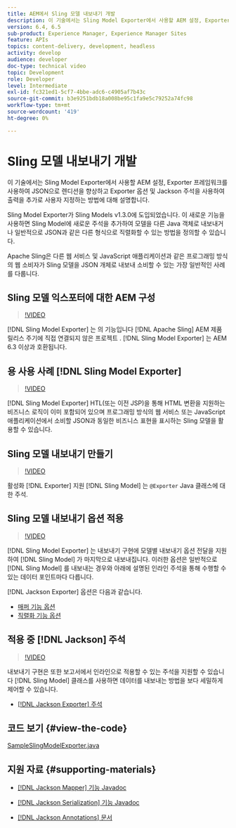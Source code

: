 ```yaml
---
title: AEM에서 Sling 모델 내보내기 개발
description: 이 기술에서는 Sling Model Exporter에서 사용할 AEM 설정, Exporter 프레임워크를 사용하여 JSON으로 렌디션을 향상하고 Exporter 옵션 및 Jackson 주석을 사용하여 출력을 추가로 사용자 지정하는 방법에 대해 설명합니다.
version: 6.4, 6.5
sub-product: Experience Manager, Experience Manager Sites
feature: APIs
topics: content-delivery, development, headless
activity: develop
audience: developer
doc-type: technical video
topic: Development
role: Developer
level: Intermediate
exl-id: fc321ed1-5cf7-4bbe-adc6-c4905af7b43c
source-git-commit: b3e9251bdb18a008be95c1fa9e5c79252a74fc98
workflow-type: tm+mt
source-wordcount: '419'
ht-degree: 0%

---
```


# Sling 모델 내보내기 개발

이 기술에서는 Sling Model Exporter에서 사용할 AEM 설정, Exporter 프레임워크를 사용하여 JSON으로 렌디션을 향상하고 Exporter 옵션 및 Jackson 주석을 사용하여 출력을 추가로 사용자 지정하는 방법에 대해 설명합니다.

Sling Model Exporter가 Sling Models v1.3.0에 도입되었습니다. 이 새로운 기능을 사용하면 Sling Model에 새로운 주석을 추가하여 모델을 다른 Java 객체로 내보내거나 일반적으로 JSON과 같은 다른 형식으로 직렬화할 수 있는 방법을 정의할 수 있습니다.

Apache Sling은 다른 웹 서비스 및 JavaScript 애플리케이션과 같은 프로그래밍 방식의 웹 소비자가 Sling 모델을 JSON 개체로 내보내 소비할 수 있는 가장 일반적인 사례를 다룹니다.

## Sling 모델 익스포터에 대한 AEM 구성

>[!VIDEO](https://video.tv.adobe.com/v/16862?quality=12&learn=on)

[!DNL Sling Model Exporter] 는 의 기능입니다 [!DNL Apache Sling] AEM 제품 릴리스 주기에 직접 연결되지 않은 프로젝트 . [!DNL Sling Model Exporter] 는 AEM 6.3 이상과 호환됩니다.

## 용 사용 사례 [!DNL Sling Model Exporter]

>[!VIDEO](https://video.tv.adobe.com/v/16863?quality=12&learn=on)

[!DNL Sling Model Exporter] HTL(또는 이전 JSP)을 통해 HTML 변환을 지원하는 비즈니스 로직이 이미 포함되어 있으며 프로그래밍 방식의 웹 서비스 또는 JavaScript 애플리케이션에서 소비할 JSON과 동일한 비즈니스 표현을 표시하는 Sling 모델을 활용할 수 있습니다.

## Sling 모델 내보내기 만들기

>[!VIDEO](https://video.tv.adobe.com/v/16864?quality=12&learn=on)

활성화 [!DNL Exporter] 지원 [!DNL Sling Model] 는 `@Exporter` Java 클래스에 대한 주석.

## Sling 모델 내보내기 옵션 적용

>[!VIDEO](https://video.tv.adobe.com/v/16865?quality=12&learn=on)

[!DNL Sling Model Exporter] 는 내보내기 구현에 모델별 내보내기 옵션 전달을 지원하여 [!DNL Sling Model] 가 마지막으로 내보내집니다. 이러한 옵션은 일반적으로 [!DNL Sling Model] 를 내보내는 경우와 아래에 설명된 인라인 주석을 통해 수행할 수 있는 데이터 포인트마다 다릅니다.

[!DNL Jackson Exporter] 옵션은 다음과 같습니다.

* [매퍼 기능 옵션](https://static.javadoc.io/com.fasterxml.jackson.core/jackson-databind/2.8.5/com/fasterxml/jackson/databind/MapperFeature.html)
* [직렬화 기능 옵션](https://static.javadoc.io/com.fasterxml.jackson.core/jackson-databind/2.8.5/com/fasterxml/jackson/databind/SerializationFeature.html)

## 적용 중 [!DNL Jackson] 주석

>[!VIDEO](https://video.tv.adobe.com/v/16866?quality=12&learn=on)

내보내기 구현은 또한 보고서에서 인라인으로 적용할 수 있는 주석을 지원할 수 있습니다 [!DNL Sling Model] 클래스를 사용하면 데이터를 내보내는 방법을 보다 세밀하게 제어할 수 있습니다.

* [[!DNL Jackson Exporter] 주석](https://github.com/FasterXML/jackson-annotations/wiki/Jackson-Annotations)

## 코드 보기 {#view-the-code}

[SampleSlingModelExporter.java](https://github.com/Adobe-Consulting-Services/acs-aem-samples/blob/master/core/src/main/java/com/adobe/acs/samples/models/SampleSlingModelExporter.java)

## 지원 자료 {#supporting-materials}

* [[!DNL Jackson Mapper] 기능 Javadoc](https://static.javadoc.io/com.fasterxml.jackson.core/jackson-databind/2.8.5/com/fasterxml/jackson/databind/MapperFeature.html)
* [[!DNL Jackson Serialization] 기능 Javadoc](https://static.javadoc.io/com.fasterxml.jackson.core/jackson-databind/2.8.5/com/fasterxml/jackson/databind/SerializationFeature.html)

* [[!DNL Jackson Annotations] 문서](https://github.com/FasterXML/jackson-annotations/wiki/Jackson-Annotations)

